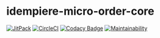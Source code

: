 # idempiere-micro-order-core

[![JitPack](https://jitpack.io/v/iDempiere-micro/idempiere-micro-order-core.svg)](https://jitpack.io/#iDempiere-micro/idempiere-micro-order-core)
[![CircleCI](https://circleci.com/gh/iDempiere-micro/idempiere-micro-order-core.svg?style=svg)](https://circleci.com/gh/iDempiere-micro/idempiere-micro-order-core)
[![Codacy Badge](https://api.codacy.com/project/badge/Grade/513ab2b15cc7498ebae0a1af3eb25ff4)](https://www.codacy.com/app/davidpodhola/idempiere-micro-order-core?utm_source=github.com&amp;utm_medium=referral&amp;utm_content=iDempiere-micro/idempiere-micro-order-core&amp;utm_campaign=Badge_Grade)
[![Maintainability](https://api.codeclimate.com/v1/badges/648dc91f1b4c907d623f/maintainability)](https://codeclimate.com/github/iDempiere-micro/idempiere-micro-order-core/maintainability)
